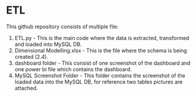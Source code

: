 # ETL

This github repository consists of multiple file:
1. ETL.py - This is the main code where the data is extracted, transformed and loaded into MySQL DB.
2. Dimensional Modelling.xlsx - This is the file where the schema is being created (2.4).
3. dashboard folder - This consist of one screenshot of the dashboard and one power bi file which contains the dashboard.
4. MySQL Screenshot Folder - This folder contains the screenshot of the loaded data into the MySQL DB, for reference two tables pictures are attached.
   

